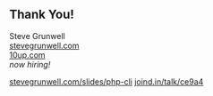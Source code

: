 ## Thank You!

Steve Grunwell<br>
[stevegrunwell.com](https://stevegrunwell.com)<br>
[10up.com](http://10up.com)<br>
*now hiring!*

[stevegrunwell.com/slides/php-cli](https://stevegrunwell.com/slides/php-cli)<!-- .element: class="slides-link" -->
[joind.in/talk/ce9a4](https://joind.in/talk/ce9a4)<!-- .element: class="slides-link" -->